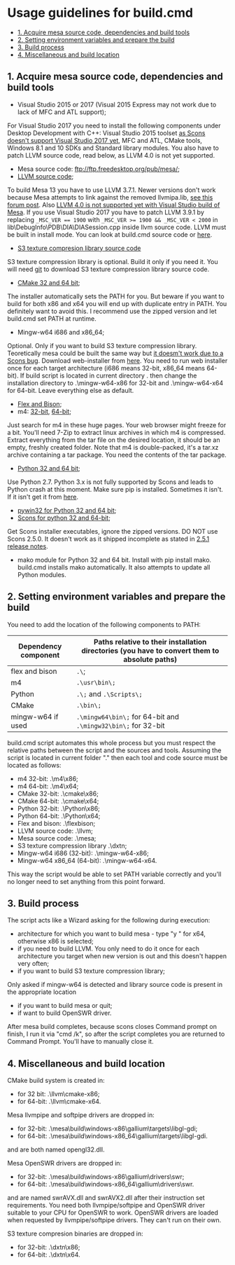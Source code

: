 # Usage guidelines for build.cmd
  * [1. Acquire mesa source code, dependencies and build tools](#1-acquire-mesa-source-code-dependencies-and-build-tools)
  * [2. Setting environment variables and prepare the build](#2-setting-environment-variables-and-prepare-the-build)
  * [3. Build process](#3-build-process)
  * [4. Miscellaneous and build location](#4-miscellaneous-and-build-location)
  
## 1. Acquire mesa source code, dependencies and build tools

- Visual Studio 2015 or 2017 (Visual 2015 Express may not work due to lack of MFC and ATL support); 

For Visual Studio 2017 you need to install the following components under Desktop Development with C++: Visual Studio 2015 toolset [as Scons doesn't support Visual Studio 2017 yet](https://bugs.freedesktop.org/show_bug.cgi?id=100202), MFC and ATL, CMake tools, Windows 8.1 and 10 SDKs and Standard library modules. You also have to patch LLVM source code, read below, as LLVM 4.0 is not yet supported.
- Mesa source code: ftp://ftp.freedesktop.org/pub/mesa/;
- [LLVM source code]( http://llvm.org/);

To build Mesa 13 you have to use LLVM 3.7.1. Newer versions don't work because Mesa attempts to link against the removed llvmipa.lib, [see this forum post](https://www.phoronix.com/forums/forum/software/programming-compilers/903537-llvm-3-9-0-missing-llvmipa). Also [LLVM 4.0 is not supported yet with Visual Studio build of Mesa](https://bugs.freedesktop.org/show_bug.cgi?id=100201). If you use Visual Studio 2017 you have to patch LLVM 3.9.1 by replacing `_MSC_VER == 1900` with `_MSC_VER >= 1900 && _MSC_VER < 2000` in lib\DebugInfo\PDB\DIA\DIASession.cpp inside llvm source code. 
LLVM must be built in install mode. You can look at build.cmd source code or [here](https://wiki.qt.io/MesaLlvmpipe).
- [S3 texture compresion library source code](https://cgit.freedesktop.org/~mareko/libtxc_dxtn/)

S3 texture compression library is optional. Build it only if you need it. You will need [git](https://git-scm.com/) to download S3 texture compression library source code.

- [CMake 32 and 64 bit](https://cmake.org/download/#latest);

The installer automatically sets the PATH for you. But beware if you want to build for both x86 and x64 you will end up with duplicate entry in PATH. You definitely want to avoid this. I recommend use the zipped version and let build.cmd set PATH at runtime.
- Mingw-w64 i686 and x86_64;

Optional. Only if you want to build S3 texture compression library. Teoretically mesa could be built the same way but [it doesm't work due to a Scons bug](https://bugs.freedesktop.org/show_bug.cgi?id=94072). Download web-installer from [here](https://sourceforge.net/projects/mingw-w64/). You need to run web installer once for each target architecture (i686 means 32-bit, x86_64 means 64-bit). If build script is located in current directory . then change the installation directory to .\mingw-w64-x86 for 32-bit and .\mingw-w64-x64 for 64-bit. Leave everything else as default.
- [Flex and Bison](https://sourceforge.net/projects/winflexbison/);
- m4: [32-bit](https://sourceforge.net/projects/msys2/files/REPOS/MSYS2/i686/), [64-bit](https://sourceforge.net/projects/msys2/files/REPOS/MSYS2/x86_64/);

Just search for m4 in these huge pages. Your web browser might freeze for a bit. You'll need 7-Zip to extract linux archives in which m4 is compressed. Extract everything from the tar file on the desired location, it should be an empty, freshly created folder. Note that m4 is double-packed, it's a tar.xz archive containing a tar package. You need the contents of the tar package.
- [Python 32 and 64 bit](https://www.python.org/);

Use Python 2.7. Python 3.x is not fully supported by Scons and leads to Python crash at this moment. Make sure pip is installed. Sometimes it isn't. If it isn't get it from [here](https://pip.pypa.io/en/stable/installing/).
- [pywin32 for Python 32 and 64 bit](https://sourceforge.net/projects/pywin32/files/);
- [Scons for python 32 and 64-bit](https://sourceforge.net/projects/scons/files/scons/);

Get Scons installer executables, ignore the zipped versions. DO NOT use Scons 2.5.0. It doesn't work as it shipped incomplete as stated in [2.5.1 release notes](https://bitbucket.org/scons/scons/raw/8d7fac5a5e9c9a1de4b81769c7c8c0032c82a9aa/src/CHANGES.txt).
- mako module for Python 32 and 64 bit. Install with pip install mako. build.cmd installs mako automatically. It also attempts to update all Python modules. 

## 2. Setting environment variables and prepare the build
You need to add the location of the following components to PATH:

Dependency component | Paths relative to their installation directories (you have to convert them to absolute paths)
-------------------- | ---------------------------------------------------------------------------------------------
flex and bison | `.\`;
m4 | `.\usr\bin\;`
Python | `.\;` and `.\Scripts\;`
CMake | `.\bin\;`
mingw-w64 if used | `.\mingw64\bin\;` for 64-bit and `.\mingw32\bin\;` for 32-bit

build.cmd script automates this whole process but you must respect the relative paths between the script and the sources and tools. 
Assuming the script is located in current folder "." then each tool and code source must be located as follows:
- m4 32-bit: .\m4\x86;
- m4 64-bit: .\m4\x64;
- CMake 32-bit: .\cmake\x86;
- CMake 64-bit: .\cmake\x64;
- Python 32-bit: .\Python\x86;
- Python 64-bit: .\Python\x64;
- Flex and bison: .\flexbison;
- LLVM source code: .\llvm;
- Mesa source code: .\mesa;
- S3 texture compression library .\dxtn;
- Mingw-w64 i686 (32-bit): .\mingw-w64-x86;
- Mingw-w64 x86_64 (64-bit): .\mingw-w64-x64. 

This way the script would be able to set PATH variable correctly and you'll no longer need to set anything from this point forward.

## 3. Build process

The script acts like a Wizard asking for the following during execution:
- architecture for which you want to build mesa - type "y " for x64, otherwise x86 is selected;
- if you need to build LLVM.  You only need to do it once for each architecture you target when new version is out and this doesn't happen very often;
- if you want to build S3 texture compression library;

Only asked if mingw-w64 is detected and library source code is present in the appropriate location
- if you want to build mesa or quit;
- if want to build OpenSWR driver. 

After mesa build completes, because scons closes Command prompt on finish, I run it via "cmd /k", so after the script completes you are returned to Command Prompt. You'll have to manually close it.

## 4. Miscellaneous and build location

CMake build system is created in:
- for 32 bit: .\llvm\cmake-x86;
- for 64-bit: .\llvm\cmake-x64.

Mesa llvmpipe and softpipe drivers are dropped in:
- for 32-bit: .\mesa\build\windows-x86\gallium\targets\libgl-gdi;
- for 64-bit: .\mesa\build\windows-x86_64\gallium\targets\libgl-gdi.

and are both named opengl32.dll.

Mesa OpenSWR drivers are dropped in:
- for 32-bit: .\mesa\build\windows-x86\gallium\drivers\swr;
- for 64-bit: .\mesa\build\windows-x86_64\gallium\drivers\swr.

and are named swrAVX.dll and swrAVX2.dll after their instruction set requirements. You need both llvmpipe/softpipe and OpenSWR driver suitable to your CPU for OpenSWR to work. OpenSWR drivers are loaded when requested by llvmpipe/softpipe drivers. They can't run on their own.

S3 texture compresion binaries are dropped in:
- for 32-bit: .\dxtn\x86;
- for 64-bit: .\dxtn\x64.

